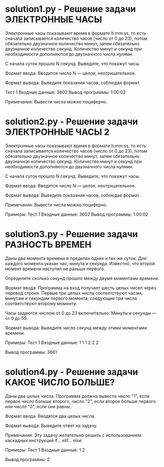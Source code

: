 #  solution1.py - Решение задачи ЭЛЕКТРОННЫЕ ЧАСЫ

Электронные часы показывают время в формате h:mm:ss, то есть сначала записывается количество часов (число от 0 до 23), потом обязательно двузначное количество минут, затем обязательно двузначное количество секунд. Количество минут и секунд при необходимости дополняются до двузначного числа нулями.

С начала суток прошло N секунд. Выведите, что покажут часы.

Формат ввода:
Вводится число N — целое, неотрицательное.

Формат вывода:
Выведите показания часов, соблюдая формат.

Тест 1
Входные данные:
3602
Вывод программы:
1:00:02

Примечания:
Вывести числа можно поциферно.

# solution2.py - Решение задачи ЭЛЕКТРОННЫЕ ЧАСЫ 2

Электронные часы показывают время в формате h:mm:ss, то есть сначала записывается количество часов (число от 0 до 23), потом обязательно двузначное количество минут, затем обязательно двузначное количество секунд. Количество минут и секунд при необходимости дополняются до двузначного числа нулями.

С начала суток прошло N секунд. Выведите, что покажут часы.

Формат ввода:
Вводится число N — целое, неотрицательное.

Формат вывода:
Выведите показания часов, соблюдая формат.

Примечания:
Вывести числа можно поциферно.

Примеры:
Тест 1
Входные данные:
3602
Вывод программы:
1:00:02

# solution3.py - Решение задачи РАЗНОСТЬ ВРЕМЕН

Даны два момента времени в пределах одних и тех же суток. Для каждого момента указан час, минута и секунда. Известно, что второй момент времени наступил не раньше первого.

Определите сколько секунд прошло между двумя моментами времени.

Формат ввода:
Программа на вход получает шесть целых чисел через перевод строки. Первые три целых числа соответствуют часам, минутам и секундам первого момента, следующие три числа соответствуют второму моменту.

Часы задаются числом от 0 до 23 включительно. Минуты и секунды — от 0 до 59.

Формат вывода:
Выведите число секунд между этими моментами времени.

Примеры:
Тест 1
Входные данные:
1
1
1
2
2
2

Вывод программы:
3661

# solution4.py - Решение задачи КАКОЕ ЧИСЛО БОЛЬШЕ?

Даны два целых числа. Программа должна вывести число "1", если первое число больше второго, число "2", если второе больше первого или число "0", если они равны.

Формат ввода:
Вводятся два целых числа.

Формат вывода:
Выведите ответ на задачу.

Примечания:
Эту задачу желательно решить с использованием каскадных инструкций if... elif... else.

Примеры:
Тест 1
Входные данные:
1
2

Вывод программы:
2
